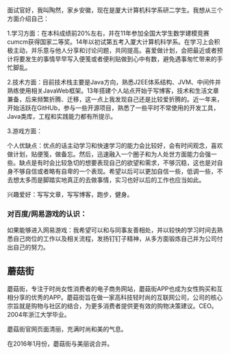面试官好，我叫陶然，家乡安徽，现在是厦大计算机科学系研二学生。我想从三个方面介绍自己：

1.学习方面：在本科成绩前20%左右，并在11年参加全国大学生数学建模竞赛cumcm获得国家二等奖。14年以初试第五考入厦大计算机科学系。在学习上会积极主动，并乐意与他人分享和讨论问题，共同提高。喜爱做计划，会把最近或者预计将要发生的事情早早写入便笺或者便利贴做到心中有数，避免遇事匆忙带来的手忙脚乱。

2.技术方面：目前技术栈主要是Java方向，熟悉J2EE体系结构、JVM、中间件并熟练使用相关JavaWeb框架。13年搭建个人站点开始于写博客，技术和生活文章兼备，后来频繁折腾、迁移，这一点上我发现自己还是比较爱折腾的。近一年来，开始活跃在GitHUb，参与一些开源项目，熟悉了一些平时不常使用的开发工具，Java类库，工程和实践能力都有所提示。

3.游戏方面：

个人优缺点：优点的话主动学习和快速学习的能力会比较好，会有时间观念，喜欢做计划，贴便笺，做备忘。然后，迅速融入一个圈子和为人处世方面能力会强一些。缺点是有时会比较急切的想要表现自己的欲望和需求，不够沉稳，这也是对自身不够自信或者略有自卑的一个表现。希望以后可以更加自信一些，低调一些，不去想太多而是脚踏实地真正的去做事情，实习也好以后的工作也应当如此。

兴趣爱好：写写文章，写写博客，跑步，健身。


### 对百度/网易游戏的认识：

如果能够进入网易游戏：我希望可以和与同事友善相处，并以较快的学习时间去熟悉自己岗位的工作以及相关流程，发扬钉钉子精神，从多方面锻炼自己并为公司付出自己的努力。


## 蘑菇街

蘑菇街，专注于时尚女性消费者的电子商务网站，蘑菇街APP也成为女性购买和互相分享的优秀的APP。蘑菇街旨在做一家高科技轻时尚的互联网公司，公司的核心宗旨就是购物与社区的结合，为更多消费者提供更有效的购物决策建议。CEO。2004年浙江大学毕业。

蘑菇街官网页面清丽，充满时尚和美的气息。

在2016年1月份，蘑菇街与美丽说合并。